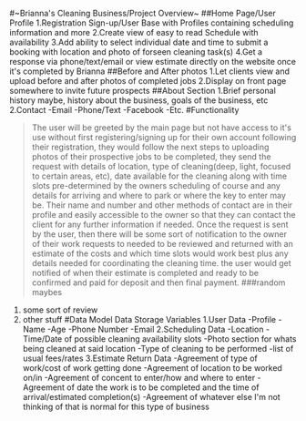 #~Brianna's Cleaning Business/Project Overview~
##Home Page/User Profile
1.Registration Sign-up/User Base with Profiles containing scheduling information and more
2.Create view of easy to read Schedule with availability
3.Add ability to select individual date and time to submit a booking with location and photo of forseen cleaning task(s)
4.Get a response via phone/text/email or view estimate directly on the website once it's completed by Brianna
##Before and After photos
1.Let clients view and upload before and after photos of completed jobs
2.Display on front page somewhere to invite future prospects
##About Section
1.Brief personal history maybe, history about the business, goals of the business, etc
2.Contact
-Email
-Phone/Text
-Facebook
-Etc.
#Functionality

> The user will be greeted by the main page but not have access to it's use without first registering/signing up for their own account
> following their registration, they would follow the next steps to uploading photos of their prospective jobs to be completed, they send
> the request with details of location, type of cleaning(deep, light, focused to certain areas, etc), date available for the cleaning along
> with time slots pre-determined by the owners scheduling of course and any details for arriving and where to park or where the key to enter may be.
> Their name and number and other methods of contact are in their profile and easily accessible to the owner
> so that they can contact the client for any further information if needed. Once the request is sent by the user, then there will be some
> sort of notification to the owner of their work requests to needed to be reviewed and returned with an estimate of the costs and which time
> slots would work best plus any details needed for coordinating the cleaning time.
> the user would get notified of when their estimate is completed and ready to be confirmed and paid for deposit and then final payment.
> ###random maybes

1. some sort of review
2. other stuff
   #Data Model
   Data Storage Variables
   1.User Data
   -Profile
   -Name
   -Age
   -Phone Number
   -Email
   2.Scheduling Data
   -Location
   -Time/Date of possible cleaning availability slots
   -Photo section for whats being cleaned at said location
   -Type of cleaning to be performed
   -list of usual fees/rates
   3.Estimate Return Data
   -Agreement of type of work/cost of work getting done
   -Agreement of location to be worked on/in
   -Agreement of concent to enter/how and where to enter
   -Agreement of date the work is to be completed and the time of arrival/estimated completion(s)
   -Agreement of whatever else I'm not thinking of that is normal for this type of business
